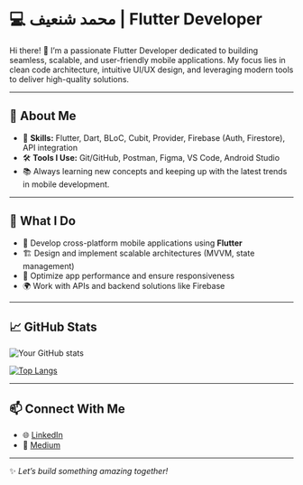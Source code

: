 # 💻 محمد شنعيف | Flutter Developer  

Hi there! 👋 I’m a passionate Flutter Developer dedicated to building seamless, scalable, and user-friendly mobile applications. My focus lies in clean code architecture, intuitive UI/UX design, and leveraging modern tools to deliver high-quality solutions.  

---

## 🚀 **About Me**  
- 🌟 **Skills:** Flutter, Dart, BLoC, Cubit, Provider, Firebase (Auth, Firestore), API integration  
- 🛠️ **Tools I Use:** Git/GitHub, Postman, Figma, VS Code, Android Studio  
- 📚 Always learning new concepts and keeping up with the latest trends in mobile development.  

---

## 🌟 **What I Do**  
- 🧩 Develop cross-platform mobile applications using **Flutter**  
- 🏗️ Design and implement scalable architectures (MVVM, state management)  
- 🔧 Optimize app performance and ensure responsiveness  
- 🌍 Work with APIs and backend solutions like Firebase  

---

## 📈 **GitHub Stats**  
![Your GitHub stats](https://github-readme-stats.vercel.app/api?username=your-github-username&show_icons=true&theme=radical)

[![Top Langs](https://github-readme-stats.vercel.app/api/top-langs/?username=your-github-username&layout=compact&theme=radical)](https://github.com/anuraghazra/github-readme-stats)

---

## 📫 **Connect With Me**  
- 🌐 [LinkedIn](https://www.linkedin.com/in/your-linkedin-username)  
- 📝 [Medium](https://medium.com/@your-medium-username)  

---

✨ _Let’s build something amazing together!_  
